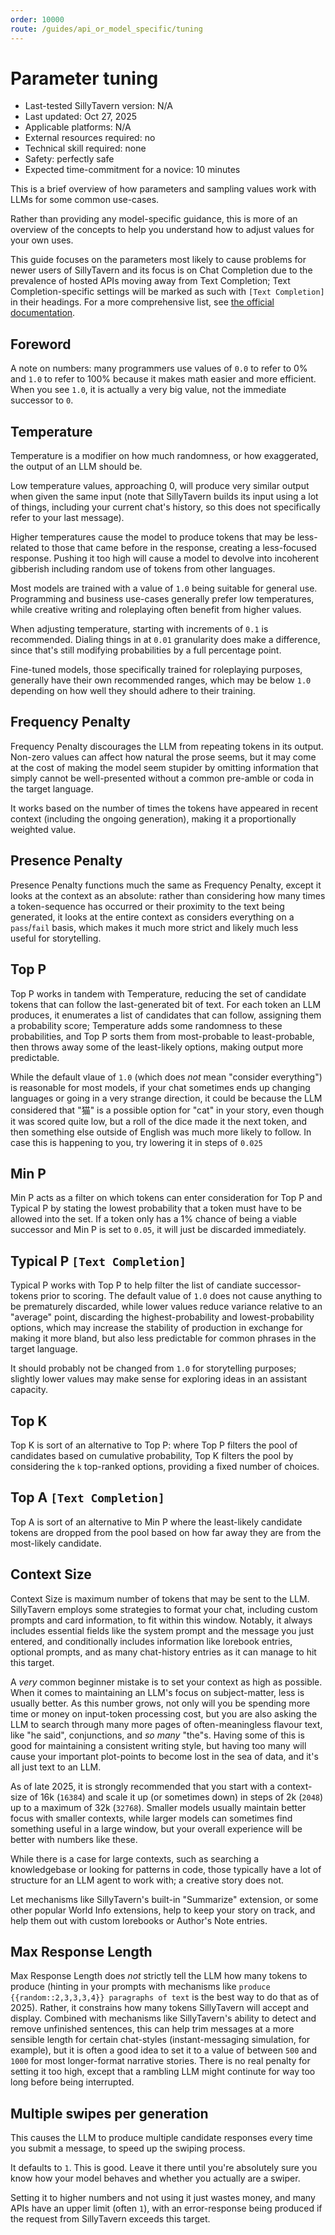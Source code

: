 ```yaml
---
order: 10000
route: /guides/api_or_model_specific/tuning
---
```


# Parameter tuning

- Last-tested SillyTavern version: N/A
- Last updated: Oct 27, 2025
- Applicable platforms: N/A
- External resources required: no
- Technical skill required: none
- Safety: perfectly safe
- Expected time-commitment for a novice: 10 minutes

This is a brief overview of how parameters and sampling values work with LLMs for some common use-cases.

Rather than providing any model-specific guidance, this is more of an overview of the concepts to help you understand how to adjust values for your own uses.

This guide focuses on the parameters most likely to cause problems for newer users of SillyTavern and its focus is on Chat Completion due to the prevalence of hosted APIs moving away from Text Completion; Text Completion-specific settings will be marked as such with `[Text Completion]` in their headings. For a more comprehensive list, see [the official documentation](https://docs.sillytavern.app/usage/common-settings/).

## Foreword

A note on numbers: many programmers use values of `0.0` to refer to 0% and `1.0` to refer to 100% because it makes math easier and more efficient. When you see `1.0`, it is actually a very big value, not the immediate successor to `0`.

## Temperature

Temperature is a modifier on how much randomness, or how exaggerated, the output of an LLM should be.

Low temperature values, approaching 0, will produce very similar output when given the same input (note that SillyTavern builds its input using a lot of things, including your current chat's history, so this does not specifically refer to your last message).

Higher temperatures cause the model to produce tokens that may be less-related to those that came before in the response, creating a less-focused response. Pushing it too high will cause a model to devolve into incoherent gibberish including random use of tokens from other languages.

Most models are trained with a value of `1.0` being suitable for general use. Programming and business use-cases generally prefer low temperatures, while creative writing and roleplaying often benefit from higher values.

When adjusting temperature, starting with increments of `0.1` is recommended. Dialing things in at `0.01` granularity does make a difference, since that's still modifying probabilities by a full percentage point.

Fine-tuned models, those specifically trained for roleplaying purposes, generally have their own recommended ranges, which may be below `1.0` depending on how well they should adhere to their training.

## Frequency Penalty

Frequency Penalty discourages the LLM from repeating tokens in its output. Non-zero values can affect how natural the prose seems, but it may come at the cost of making the model seem stupider by omitting information that simply cannot be well-presented without a common pre-amble or coda in the target language.

It works based on the number of times the tokens have appeared in recent context (including the ongoing generation), making it a proportionally weighted value.

## Presence Penalty

Presence Penalty functions much the same as Frequency Penalty, except it looks at the context as an absolute: rather than considering how many times a token-sequence has occurred or their proximity to the text being generated, it looks at the entire context as considers everything on a `pass`/`fail` basis, which makes it much more strict and likely much less useful for storytelling.

## Top P

Top P works in tandem with Temperature, reducing the set of candidate tokens that can follow the last-generated bit of text. For each token an LLM produces, it enumerates a list of candidates that can follow, assigning them a probability score; Temperature adds some randomness to these probabilities, and Top P sorts them from most-probable to least-probable, then throws away some of the least-likely options, making output more predictable.

While the default vlaue of `1.0` (which does _not_ mean "consider everything") is reasonable for most models, if your chat sometimes ends up changing languages or going in a very strange direction, it could be because the LLM considered that "猫" is a possible option for "cat" in your story, even though it was scored quite low, but a roll of the dice made it the next token, and then something else outside of English was much more likely to follow. In case this is happening to you, try lowering it in steps of `0.025`

## Min P

Min P acts as a filter on which tokens can enter consideration for Top P and Typical P by stating the lowest probability that a token must have to be allowed into the set. If a token only has a 1% chance of being a viable successor and Min P is set to `0.05`, it will just be discarded immediately.

## Typical P `[Text Completion]`

Typical P works with Top P to help filter the list of candiate successor-tokens prior to scoring. The default value of `1.0` does not cause anything to be prematurely discarded, while lower values reduce variance relative to an "average" point, discarding the highest-probability and lowest-probability options, which may increase the stability of production in exchange for making it more bland, but also less predictable for common phrases in the target language.

It should probably not be changed from `1.0` for storytelling purposes; slightly lower values may make sense for exploring ideas in an assistant capacity.

## Top K

Top K is sort of an alternative to Top P: where Top P filters the pool of candidates based on cumulative probability, Top K filters the pool by considering the `k` top-ranked options, providing a fixed number of choices.

## Top A `[Text Completion]`

Top A is sort of an alternative to Min P where the least-likely candidate tokens are dropped from the pool based on how far away they are from the most-likely candidate.

## Context Size

Context Size is maximum number of tokens that may be sent to the LLM. SillyTavern employs some strategies to format your chat, including custom prompts and card information, to fit within this window. Notably, it always includes essential fields like the system prompt and the message you just entered, and conditionally includes information like lorebook entries, optional prompts, and as many chat-history entries as it can manage to hit this target.

A *very* common beginner mistake is to set your context as high as possible. When it comes to maintaining an LLM's focus on subject-matter, less is usually better. As this number grows, not only will you be spending more time or money on input-token processing cost, but you are also asking the LLM to search through many more pages of often-meaningless flavour text, like "he said", conjunctions, and *so many* "the"s. Having some of this is good for maintaining a consistent writing style, but having too many will cause your important plot-points to become lost in the sea of data, and it's all just text to an LLM.

As of late 2025, it is strongly recommended that you start with a context-size of 16k (`16384`) and scale it up (or sometimes down) in steps of 2k (`2048`) up to a maximum of 32k (`32768`). Smaller models usually maintain better focus with smaller contexts, while larger models can sometimes find something useful in a large window, but your overall experience will be better with numbers like these.

While there is a case for large contexts, such as searching a knowledgebase or looking for patterns in code, those typically have a lot of structure for an LLM agent to work with; a creative story does not.

Let mechanisms like SillyTavern's built-in "Summarize" extension, or some other popular World Info extensions, help to keep your story on track, and help them out with custom lorebooks or Author's Note entries.

## Max Response Length

Max Response Length does _not_ strictly tell the LLM how many tokens to produce (hinting in your prompts with mechanisms like `produce {{random::2,3,3,3,4}} paragraphs of text` is the best way to do that as of 2025). Rather, it constrains how many tokens SillyTavern will accept and display. Combined with mechanisms like SillyTavern's ability to detect and remove unfinished sentences, this can help trim messages at a more sensible length for certain chat-styles (instant-messaging simulation, for example), but it is often a good idea to set it to a value of between `500` and `1000` for most longer-format narrative stories. There is no real penalty for setting it too high, except that a rambling LLM might continute for way too long before being interrupted.

## Multiple swipes per generation

This causes the LLM to produce multiple candidate responses every time you submit a message, to speed up the swiping process.

It defaults to `1`. This is good. Leave it there until you're absolutely sure you know how your model behaves and whether you actually are a swiper.

Setting it to higher numbers and not using it just wastes money, and many APIs have an upper limit (often `1`), with an error-response being produced if the request from SillyTavern exceeds this target.
